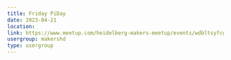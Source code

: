 ```yaml
---
title: Friday PiDay
date: 2023-04-21
location: 
link: https://www.meetup.com/heidelberg-makers-meetup/events/wdbltsyfcgbcc/
usergroup: makershd
type: usergroup
---
```

